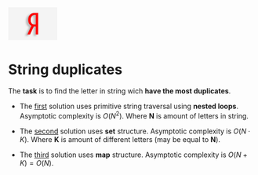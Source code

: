 <img src="Yandex_lectures/Readme_info/1610504427_4-p-belii-fon-dlya-yandeksa-13.jpg" alt="drawing" width="100"/>

# String duplicates

The **task** is to find the letter in string wich **have the most duplicates**.

* The [first](https://github.com/EjenY-Poltavchiny/CPLUS-practice/blob/main/String%20duplicates/solution_1.cpp) solution uses primitive string traversal using **nested loops**. Asymptotic complexity is $O(N^2)$. Where **N** is amount of letters in string.

* The [second](https://github.com/EjenY-Poltavchiny/CPLUS-practice/blob/main/String%20duplicates/solution_2.cpp) solution uses **set** structure. Asymptotic complexity is $O(N \cdot K)$. Where **K** is amount of different letters (may be equal to **N**).

* The [third](https://github.com/EjenY-Poltavchiny/CPLUS-practice/blob/main/String%20duplicates/solution_3.cpp) solution uses **map** structure. Asymptotic complexity is $O(N + K) = O(N)$.
